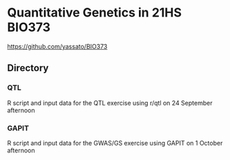 # Quantitative Genetics in 21HS BIO373
https://github.com/yassato/BIO373

## Directory  
### QTL
R script and input data for the QTL exercise using r/qtl on 24 September afternoon  

### GAPIT
R script and input data for the GWAS/GS exercise using GAPIT on 1 October afternoon  

